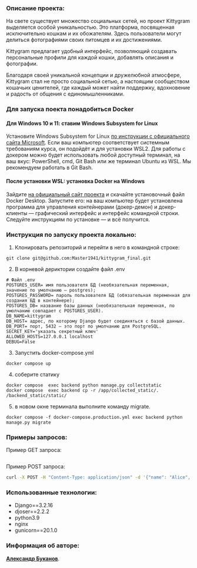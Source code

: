 ### Описание проекта:
На свете существует множество социальных сетей, но проект Kittygram выделяется особой уникальностью. Это платформа, посвященная исключительно кошкам и их обожателям. Здесь пользователи могут делиться фотографиями своих питомцев и их достижениями.

Kittygram предлагает удобный интерфейс, позволяющий создавать персональные профили для каждой кошки, добавлять описания и фотографии.

Благодаря своей уникальной концепции и дружелюбной атмосфере, Kittygram стал не просто социальной сетью, а настоящим сообществом кошачьих ценителей, где каждый может найти поддержку, вдохновение и радость от общения с единомышленниками.

### Для запуска поекта понадобиться Docker
#### Для Windows 10 и 11: ставим Windows Subsystem for Linux

Установите Windows Subsystem for Linux [по инструкции с официального сайта Microsoft](https://docs.microsoft.com/ru-ru/windows/wsl/install-win10).
Если ваш компьютер соответствует системным требованиям курса, он подойдёт и для установки WSL2.
Для работы с докером можно будет использовать любой доступный терминал, на ваш вкус: PowerShell, cmd, Git Bash или же терминал Ubuntu из WSL. Мы рекомендуем работать в Git Bash.

#### После установки WSL: установка Docker на Windows

Зайдите [на официальный сайт проекта](https://www.docker.com/products/docker-desktop) и скачайте установочный файл Docker Desktop.
Запустите его: на ваш компьютер будет установлена программа для управления контейнерами (докер-демон) и докер-клиенты — графический интерфейс и интерфейс командной строки.
Следуйте инструкциям по установке — и всё получится.

### Инструкция по запуску проекта локально:

1. Клонировать репозиторий и перейти в него в командной строке:
```
git clone git@github.com:Master1941/kittygram_final.git
```
2. В корневой дериктории создайте файл .env
```
# Файл .env
POSTGRES_USER= имя пользователя БД (необязательная переменная, значение по умолчанию — postgres);
POSTGRES_PASSWORD= пароль пользователя БД (обязательная переменная для создания БД в контейнере);
POSTGRES_DB= название базы данных (необязательная переменная, по умолчанию совпадает с POSTGRES_USER).
DB_NAME=kittygram 
DB_HOST= адрес, по которому Django будет соединяться с базой данных.
DB_PORT= порт, 5432 — это порт по умолчанию для PostgreSQL.
SECRET_KEY='указать секретный ключ'
ALLOWED_HOSTS=127.0.0.1 localhost
DEBUG=False
```
3. Запустить docker-compose.yml
```
docker compose up
```
4. соберите статику
```
docker compose  exec backend python manage.py collectstatic
docker compose  exec backend cp -r /app/collected_static/. /backend_static/static/
```
5. в новом окне терминала выполните команду migrate.
```
docker compose -f docker-compose.production.yml exec backend python manage.py migrate
```
### Примеры запросов:
Пример GET запроса:
```
```

Пример POST запроса:
```bash
curl -X POST -H "Content-Type: application/json" -d '{"name": "Alice", "age": 25}' http://localhost:3000/api/users
```

### Использованные технологии:

- Django==3.2.16
- djoser==2.2.2
- python3.9
- nginx
- gunicorn==20.1.0 

### Информация об авторе:

**[Александр Буканов](https://github.com/Master1941)**. 
